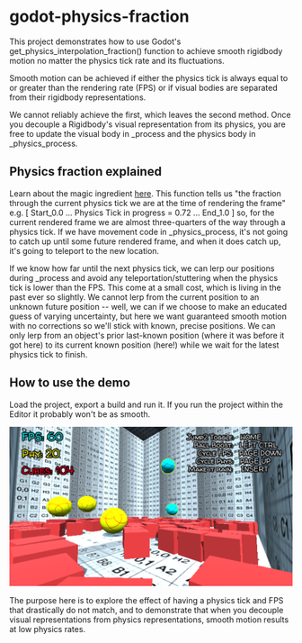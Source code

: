 # godot-physics-fraction

This project demonstrates how to use Godot's get_physics_interpolation_fraction() function to achieve smooth rigidbody motion no matter the physics tick rate and its fluctuations.

Smooth motion can be achieved if either the physics tick is always equal to or greater than the rendering rate (FPS) or if visual bodies are separated from their rigidbody representations.

We cannot reliably achieve the first, which leaves the second method.  Once you decouple a Rigidbody's visual representation from its physics, you are free to update the visual body in _process and the physics body in _physics_process.

## Physics fraction explained

Learn about the magic ingredient [here](https://docs.godotengine.org/en/latest/classes/class_engine.html#class-engine-method-get-physics-interpolation-fraction).  This function tells us "the fraction through the current physics tick we are at the time of rendering the frame" e.g. [ Start_0.0 ... Physics Tick in progress = 0.72 ... End_1.0 ] so, for the current rendered frame we are almost three-quarters of the way through a physics tick.  If we have movement code in _physics_process, it's not going to catch up until some future rendered frame, and when it does catch up, it's going to teleport to the new location.

If we know how far until the next physics tick, we can lerp our positions during _process and avoid any teleportation/stuttering when the physics tick is lower than the FPS.  This come at a small cost, which is living in the past ever so slightly.  We cannot lerp from the current position to an unknown future position -- well, we can if we choose to make an educated guess of varying uncertainty, but here we want guaranteed smooth motion with no corrections so we'll stick with known, precise positions.  We can only lerp from an object's prior last-known position (where it was before it got here) to its current known position (here!) while we wait for the latest physics tick to finish.

## How to use the demo

Load the project, export a build and run it.  If you run the project within the Editor it probably won't be as smooth.

![](https://raw.githubusercontent.com/belzecue/images/main/Screen-2021-12-08_15-28-47.png)

The purpose here is to explore the effect of having a physics tick and FPS that drastically do not match, and to demonstrate that when you decouple visual representations from physics representations, smooth motion results at low physics rates.


